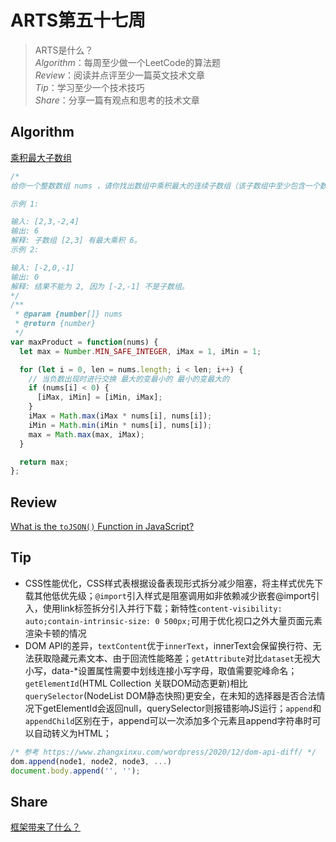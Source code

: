 # ARTS第五十七周

> ARTS是什么？  
  *Algorithm*：每周至少做一个LeetCode的算法题  
  *Review*：阅读并点评至少一篇英文技术文章  
  *Tip*：学习至少一个技术技巧  
  *Share*：分享一篇有观点和思考的技术文章  

## Algorithm

[乘积最大子数组](https://leetcode-cn.com/problems/maximum-product-subarray/)

```js
/* 
给你一个整数数组 nums ，请你找出数组中乘积最大的连续子数组（该子数组中至少包含一个数字），并返回该子数组所对应的乘积。

示例 1:

输入: [2,3,-2,4]
输出: 6
解释: 子数组 [2,3] 有最大乘积 6。
示例 2:

输入: [-2,0,-1]
输出: 0
解释: 结果不能为 2, 因为 [-2,-1] 不是子数组。
*/
/**
 * @param {number[]} nums
 * @return {number}
 */
var maxProduct = function(nums) {
  let max = Number.MIN_SAFE_INTEGER, iMax = 1, iMin = 1;

  for (let i = 0, len = nums.length; i < len; i++) {
    // 当负数出现时进行交换 最大的变最小的 最小的变最大的
    if (nums[i] < 0) {
      [iMax, iMin] = [iMin, iMax];
    }
    iMax = Math.max(iMax * nums[i], nums[i]);
    iMin = Math.min(iMin * nums[i], nums[i]);
    max = Math.max(max, iMax);
  }

  return max;
};
```

## Review

[What is the `toJSON()` Function in JavaScript?](http://thecodebarbarian.com/what-is-the-tojson-function-in-javascript.html)

## Tip

- CSS性能优化，CSS样式表根据设备表现形式拆分减少阻塞，将主样式优先下载其他低优先级；`@import`引入样式是阻塞调用如非依赖减少嵌套@import引入，使用link标签拆分引入并行下载；新特性`content-visibility: auto;contain-intrinsic-size: 0 500px;`可用于优化视口之外大量页面元素渲染卡顿的情况
- DOM API的差异，`textContent`优于`innerText`，innerText会保留换行符、无法获取隐藏元素文本、由于回流性能略差；`getAttribute`对比`dataset`无视大小写，data-*设置属性需要中划线连接小写字母，取值需要驼峰命名；`getElementId`(HTML Collection 关联DOM动态更新)相比`querySelector`(NodeList DOM静态快照)更安全，在未知的选择器是否合法情况下getElementId会返回null，querySelector则报错影响JS运行；`append`和`appendChild`区别在于，append可以一次添加多个元素且append字符串时可以自动转义为HTML；

```js
/* 参考 https://www.zhangxinxu.com/wordpress/2020/12/dom-api-diff/ */
dom.append(node1, node2, node3, ...)
document.body.append('', '');
```

## Share

[框架带来了什么？](https://mp.weixin.qq.com/s/AreRWfVb6L7AaJIhSyaQYA)
